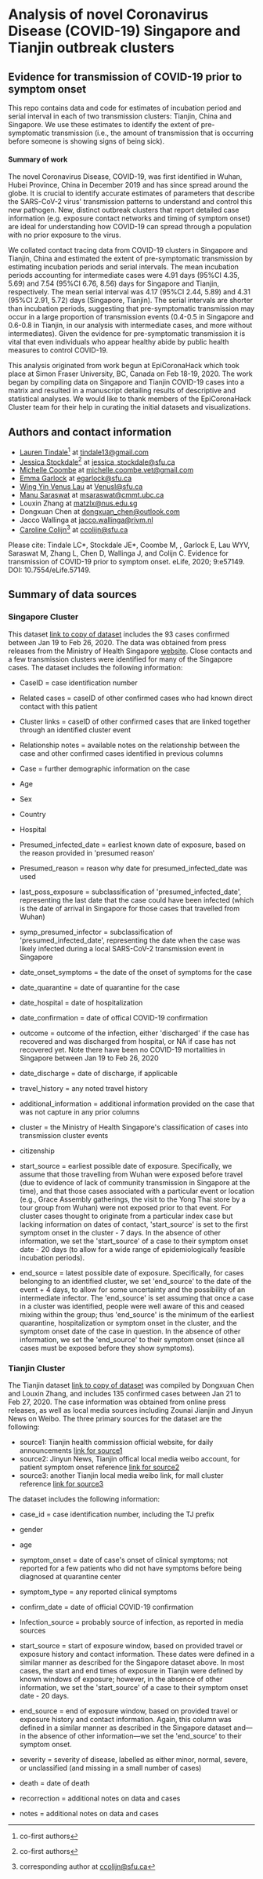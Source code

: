 # Analysis of novel Coronavirus Disease (COVID-19) Singapore and Tianjin outbreak clusters

## Evidence for transmission of COVID-19 prior to symptom onset

This repo contains data and code for estimates of incubation period and serial interval in each of two transmission clusters: Tianjin, China and Singapore. We use these estimates to identify the extent of pre-symptomatic transmission (i.e., the amount of transmission that is occurring before someone is showing signs of being sick). 

<!--[Link to preprint](https://medrxiv.org/cgi/content/short/2020.03.03.20029983v1)-->
<!--[Link to manuscript draft](Initial_submission/COVID_19_Singapore_Tianjin_analysisSUPP-joined.pdf)-->
<!--[Link to final paper]-->

#### Summary of work
The novel Coronavirus Disease, COVID-19, was first identified in Wuhan, Hubei Province, China in December 2019 and has since spread around the globe. It is crucial to identify accurate estimates of parameters that describe the SARS-CoV-2 virus' transmission patterns to understand and control this new pathogen. New, distinct outbreak clusters that report detailed case information (e.g. exposure contact networks and timing of symptom onset) are ideal for understanding how COVID-19 can spread through a population with no prior exposure to the virus. 

We collated contact tracing data from COVID-19 clusters in Singapore and Tianjin, China and estimated the extent of pre-symptomatic transmission by estimating incubation periods and serial intervals. The mean incubation periods accounting for intermediate cases were 4.91 days (95%CI  4.35, 5.69) and 7.54 (95%CI  6.76, 8.56) days for Singapore and Tianjin, respectively. The mean serial interval was 4.17 (95%CI  2.44, 5.89) and 4.31 (95%CI 2.91, 5.72) days (Singapore, Tianjin). The serial intervals are shorter than incubation periods, suggesting that pre-symptomatic transmission may occur in a large proportion of transmission events (0.4-0.5 in Singapore and 0.6-0.8 in Tianjin, in our analysis with intermediate cases, and more without intermediates).  Given the evidence for pre-symptomatic transmission it is vital that even individuals who appear healthy abide by public health measures to control COVID-19.

This analysis originated from work begun at EpiCoronaHack which took place at Simon Fraser University, BC, Canada on Feb 18-19, 2020. The work began by compiling data on Singapore and Tianjin COVID-19 cases into a matrix and resulted in a manuscript detailing results of descriptive and statistical analyses. We would like to thank members of the EpiCoronaHack Cluster team for their help in curating the initial datasets and visualizations. 


## Authors and contact information
* [Lauren Tindale](https://github.com/ltindale)[^1] at tindale13@gmail.com
* [Jessica Stockdale](https://github.com/jessicastockdale)[^1] at jessica_stockdale@sfu.ca
* [Michelle Coombe](https://github.com/mkc030) at michelle.coombe.vet@gmail.com
* [Emma Garlock](https://github.com/esgarlock) at egarlock@sfu.ca
* [Wing Yin Venus Lau](https://github.com/vlauu) at Venusl@sfu.ca
* [Manu Saraswat](https://github.com/saraswatmanu) at msaraswat@cmmt.ubc.ca
* Louxin Zhang at matzlx@nus.edu.sg
* Dongxuan Chen at dongxuan_chen@outlook.com
* Jacco Wallinga at jacco.wallinga@rivm.nl
* [Caroline Colijn](https://github.com/carolinecolijn)[^2] at ccolijn@sfu.ca

[^1]: co-first authors
[^2]: corresponding author at ccolijn@sfu.ca

Please cite: Tindale LC*, Stockdale JE*, Coombe M, , Garlock E, Lau WYV, Saraswat M, Zhang L, Chen D, Wallinga J, and Colijn C. Evidence for transmission of COVID-19 prior to symptom onset. eLife, 2020; 9:e57149. DOI: 10.7554/eLife.57149.

## Summary of data sources
### Singapore Cluster
This dataset [link to copy of dataset](/data/COVID-19_Singapore.csv) includes the 93 cases confirmed between Jan 19 to Feb 26, 2020. The data was obtained from press releases from the Ministry of Health Singapore [website](https://www.moh.gov.sg/covid-19). Close contacts and a few transmission clusters were identified for many of the Singapore cases. The dataset includes the following information:

* CaseID = case identification number

* Related cases = caseID of other confirmed cases who had known direct contact with this patient

* Cluster links = caseID of other confirmed cases that are linked together through an identified cluster event

* Relationship notes = available notes on the relationship between the case and other confirmed cases identified in previous columns

* Case = further demographic information on the case

* Age 

* Sex

* Country

* Hospital

* Presumed_infected_date = earliest known date of exposure, based on the reason provided in 'presumed reason'

* Presumed_reason  = reason why date for presumed_infected_date was used

* last_poss_exposure = subclassification of 'presumed_infected_date', representing the last date that the case could have been infected (which is the date of arrival in Singapore for those cases that travelled from Wuhan)

* symp_presumed_infector = subclassification of 'presumed_infected_date', representing the date when the case was likely infected during a local SARS-CoV-2 transmission event in Singapore

* date_onset_symptoms = the date of the onset of symptoms for the case

* date_quarantine = date of quarantine for the case

* date_hospital = date of hospitalization

* date_confirmation = date of offical COVID-19 confirmation

* outcome = outcome of the infection, either 'discharged' if the case has recovered and was discharged from hospital, or NA if case has not recovered yet. Note there have been no COVID-19 mortalities in Singapore between Jan 19 to Feb 26, 2020

* date_discharge = date of discharge, if applicable

* travel_history = any noted travel history

* additional_information = additional information provided on the case that was not capture in any prior columns

* cluster = the Ministry of Health Singapore's classification of cases into transmission cluster events

* citizenship

* start_source = earliest possible date of exposure. Specifically, we assume that those travelling from Wuhan were exposed before travel (due to evidence of lack of community transmission in Singapore at the time), and that those cases associated with a particular event or location (e.g., Grace Assembly gatherings, the visit to the Yong Thai store by a tour group from Wuhan) were not exposed prior to that event. For cluster cases thought to originate from a particular index case but lacking information on dates of contact, 'start_source' is set to the first symptom onset in the cluster - 7 days. In the absence of other information, we set the 'start_source' of a case to their symptom onset date - 20 days (to allow for a wide range of epidemiologically feasible incubation periods).

* end_source = latest possible date of exposure. Specifically, for cases belonging to an identified cluster, we set 'end_source' to the date of the event + 4 days, to allow for some uncertainty and the possibility of an intermediate infector. The 'end_source' is set assuming that once a case in a cluster was identified, people were well aware of this and ceased mixing within the group; thus 'end_source' is the minimum of the earliest quarantine, hospitalization or symptom onset in the cluster, and the symptom onset date of the case in question. In the absence of other information, we set the 'end_source' to their symptom onset (since all cases must be exposed before they show symptoms).


### Tianjin Cluster
The Tianjin dataset [link to copy of dataset](/data/Tianjin135casesFeb22.csv) was compiled by Dongxuan Chen and Louxin Zhang, and includes 135 confirmed cases between Jan 21 to Feb 27, 2020. The case information was obtained from online press releases, as well as local media sources including Zounai Jianjin and Jinyun News on Weibo. The three primary sources for the dataset are the following: 

* source1: Tianjin health commission official website, for daily announcements [link for source1](http://wsjk.tj.gov.cn/col/col87/index.html#!uid=259&pageNum=1)
* source2: Jinyun News, Tianjin offical local media weibo account, for patient symptom onset reference [link for source2](https://www.weibo.com/u/2967529507?is_all=1) 
* source3: another Tianjin local media weibo link, for mall cluster reference [link for source3](https://m.weibo.cn/status/IrrHI1FHm?jumpfrom=weibocom) 

The dataset includes the following information:

* case_id = case identification number, including the TJ prefix

* gender

* age

* symptom_onset = date of case's onset of clinical symptoms; not reported for a few patients who did not have symptoms before being diagnosed at quarantine center

* symptom_type = any reported clinical symptoms

* confirm_date = date of official COVID-19 confirmation

* Infection_source = probably source of infection, as reported in media sources

* start_source = start of exposure window, based on provided travel or exposure history and contact information. These dates were defined in a similar manner as described for the Singapore dataset above. In most cases, the start and end times of exposure in Tianjin were defined by known windows of exposure; however, in the absence of other information, we set the 'start_source' of a case to their symptom onset date - 20 days.

* end_source = end of exposure window, based on provided travel or exposure history and contact information. Again, this column was defined in a similar manner as described in the Singapore dataset and—in the absence of other information—we set the 'end_source' to their symptom onset.

* severity = severity of disease, labelled as either minor, normal, severe, or unclassified (and missing in a small number of cases)

* death = date of death

* recorrection = additional notes on data and cases

* notes = additional notes on data and cases


